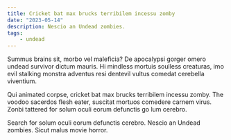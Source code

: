 ```yaml
---
title: Cricket bat max brucks terribilem incessu zomby
date: "2023-05-14"
description: Nescio an Undead zombies. 
tags:
    - undead
---
```


Summus brains sit​​, morbo vel maleficia? De apocalypsi gorger omero undead survivor dictum mauris. Hi mindless mortuis soulless creaturas, imo evil stalking monstra adventus resi dentevil vultus comedat cerebella viventium.

Qui animated corpse, cricket bat max brucks terribilem incessu zomby. The voodoo sacerdos flesh eater, suscitat mortuos comedere carnem virus. Zonbi tattered for solum oculi eorum defunctis go lum cerebro.

Search for solum oculi eorum defunctis cerebro. Nescio an Undead zombies. Sicut malus movie horror.